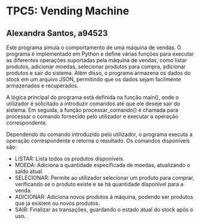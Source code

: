 # TPC5: Vending Machine

## Alexandra Santos, a94523


Este programa simula o comportamento de uma máquina de vendas.
O programa é implementado em Python e define várias funções para executar as diferentes operações suportadas pela máquina de vendas, como listar produtos, adicionar moedas, selecionar produtos para compra, adicionar produtos e sair do sistema.
Além disso, o programa armazena os dados do stock em um arquivo JSON, permitindo que os dados sejam facilmente armazenados e recuperados.

A lógica principal do programa está definida na função main(), onde o utilizador é solicitado a introduzir comandos até que ele deseje sair do sistema. Em seguida, a função processar_comando() é chamada para processar o comando fornecido pelo utilizador e executar a operação correspondente. 

Dependendo do comando introduzido pelo utilizador, o programa executa a operação correspondente e retorna o resultado. Os comandos disponíveis são:
* LISTAR: Lista todos os produtos disponíveis.
* MOEDA: Adiciona a quantidade especificada de moedas, atualizando o saldo atual.
* SELECIONAR: Permite ao utilizador selecionar um produto para comprar, verificando se o produto existe e se há quantidade disponível para a venda.
* ADICIONAR: Adiciona novos produtos à máquina, podendo ser produtos que já existem ou novos produtos.
* SAIR: Finalizar as transações, guardando o estado atual do stock após o uso.